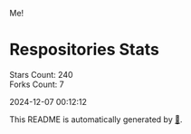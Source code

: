 Me!

# Respositories Stats
Stars Count: 240  
Forks Count: 7

2024-12-07 00:12:12  

This README is automatically generated by [🐰](https://github.com/rnitta/rnitta).
